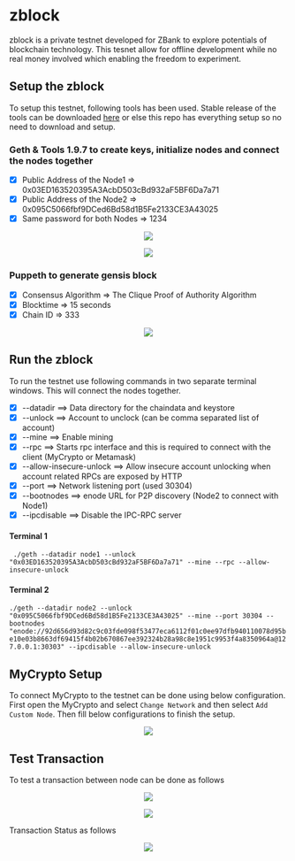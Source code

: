 # zblock

zblock is a private testnet developed for ZBank to explore potentials of blockchain technology. This tesnet allow for offline development while no real money involved which enabling the freedom to experiment.

## Setup the zblock

To setup this testnet, following tools has been used. Stable release of the tools can be downloaded [here](https://geth.ethereum.org/downloads/) or else this repo has everything setup so no need to download and setup.

### Geth & Tools 1.9.7 to create keys, initialize nodes and connect the nodes together

- [x] Public Address of the Node1 => 0x03ED163520395A3AcbD503cBd932aF5BF6Da7a71
- [x] Public Address of the Node2 => 0x095C5066fbf9DCed6Bd58d1B5Fe2133CE3A43025
- [x] Same password for both Nodes => 1234

<p align="center">
  <img src="https://github.com/chirathlv/zblock/blob/main/Screenshots/Node_Config.PNG">
</p>
<p align="center">
  <img src="https://github.com/chirathlv/zblock/blob/main/Screenshots/Node_Initialization.PNG">
</p>

### Puppeth to generate gensis block

- [x] Consensus Algorithm => The Clique Proof of Authority Algorithm
- [x] Blocktime => 15 seconds
- [x] Chain ID => 333

<p align="center">
  <img src="https://github.com/chirathlv/zblock/blob/main/Screenshots/puppeth_config.PNG">
</p>

## Run the zblock

To run the testnet use following commands in two separate terminal windows. This will connect the nodes together.

- [x] --datadir ==> Data directory for the chaindata and keystore
- [x] --unlock ==> Account to unclock (can be comma separated list of account)
- [x] --mine ==> Enable mining
- [x] --rpc ==> Starts rpc interface and this is required to connect with the client (MyCrypto or Metamask)
- [x] --allow-insecure-unlock ==> Allow insecure account unlocking when account related RPCs are exposed by HTTP
- [x] --port ==> Network listening port (used 30304)
- [x] --bootnodes ==> enode URL for P2P discovery (Node2 to connect with Node1)
- [x] --ipcdisable ==> Disable the IPC-RPC server

#### Terminal 1

` ./geth --datadir node1 --unlock "0x03ED163520395A3AcbD503cBd932aF5BF6Da7a71" --mine --rpc --allow-insecure-unlock`

#### Terminal 2

`./geth --datadir node2 --unlock "0x095C5066fbf9DCed6Bd58d1B5Fe2133CE3A43025" --mine --port 30304 --bootnodes "enode://92d656d93d82c9c03fde098f53477eca6112f01c0ee97dfb940110078d95be10e03b8663df69415f4b02b670867ee392324b28a98c8e1951c9953f4a8350964a@127.0.0.1:30303" --ipcdisable --allow-insecure-unlock`

## MyCrypto Setup

To connect MyCrypto to the testnet can be done using below configuration. First open the MyCrypto and select `Change Network` and then select `Add Custom Node`. Then fill below configurations to finish the setup.

<p align="center">
  <img src="https://github.com/chirathlv/zblock/blob/main/Screenshots/MyCryptoConfig.PNG">
</p>

## Test Transaction

To test a transaction between node can be done as follows

<p align="center">
  <img src="https://github.com/chirathlv/zblock/blob/main/Screenshots/Transaction_step_01.PNG">
</p>

<p align="center">
  <img src="https://github.com/chirathlv/zblock/blob/main/Screenshots/Transaction_step_02.PNG">
</p>

Transaction Status as follows

<p align="center">
  <img src="https://github.com/chirathlv/zblock/blob/main/Screenshots/Transaction_Status.PNG">
</p>
